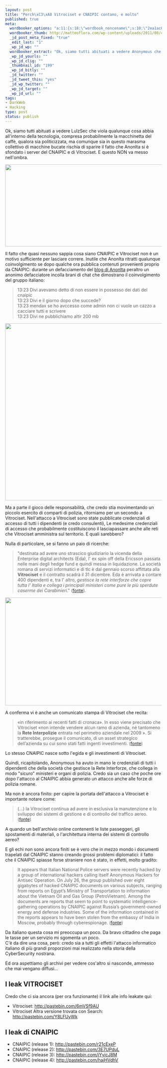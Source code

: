 ```yaml
--- 
layout: post
title: "Perch\xC3\xA8 Vitrociset e CNAIPIC contano, e molto"
published: true
meta: 
  wordbooker_options: "a:11:{s:18:\"wordbook_noncename\";s:10:\"2ea1ac0547\";s:18:\"wordbook_page_post\";s:15:\"131388540210117\";s:18:\"wordbook_orandpage\";s:1:\"2\";s:23:\"wordbook_default_author\";s:1:\"1\";s:23:\"wordbook_extract_length\";s:3:\"256\";s:19:\"wordbook_actionlink\";s:3:\"200\";s:26:\"wordbooker_publish_default\";s:2:\"on\";s:18:\"wordbook_attribute\";s:8:\"BlogPost\";s:24:\"wordbooker_status_update\";s:2:\"on\";s:29:\"wordbooker_status_update_text\";s:26:\": Post :  %title% - %link%\";s:20:\"wordbook_comment_get\";s:2:\"on\";}"
  wordbooker_thumb: http://matteoflora.com/wp-content/uploads/2011/08/cia.png
  _jd_post_meta_fixed: "true"
  _edit_last: "1"
  _wp_jd_wp: ""
  wordbooker_extract: "Ok, siamo tutti abituati a vedere Anonymous che viola qualunque cosa abbia all'interno della tecnologia, compresa probabilmente la macchinetta del caff\xC3\xA8, qualora sia politicizzata, ma comunque sia in questo marasma collettivo di macchine bucate rischia ..."
  _wp_jd_yourls: ""
  _wp_jd_clig: ""
  _thumbnail_id: "199"
  _wp_jd_bitly: ""
  _jd_twitter: ""
  _jd_tweet_this: "yes"
  _jd_wp_twitter: ""
  _wp_jd_target: ""
  _wp_jd_url: ""
tags: 
- DarkWeb
- Hacking
type: post
status: publish
---
```

Ok, siamo tutti abituati a vedere LulzSec che viola qualunque cosa abbia all'interno della tecnologia, compresa probabilmente la macchinetta del caffè, qualora sia politicizzata, ma comunque sia in questo marasma collettivo di macchine bucate rischia di sparire il fatto che AnonIta si è sfondato i server del CNAIPIC e di Vitrociset. E questo NON va messo nell'ombra.   
  
<a href="http://xkcd.com/932/"><img src="http://matteoflora.com/wp-content/uploads/2011/08/cia.png" alt="" title="cia" width="578" height="263" class="aligncenter size-full wp-image-199" /></a>
  
Il fatto che quasi nessuno sappia cosa siano CNAIPIC e Vitrociset non è un motivo sufficiente per lasciare correre. Inutile che AnonIta ritratti qualunque coinvolgimento se dopo qualche ora pubblica contenuti provenienti proprio da CNAIPIC: durante un defacciamento del [blog di AnonIta](http://anonops-ita.blogspot.com/) peraltro un anonimo defacciatore incolla brani di chat che dimostrano il coinvolgimento del gruppo italiano:

> 13:23   Divi avevamo detto di non essere in possesso dei dati del cnaipic  
> 13:23 Divi e il giorno dopo che succede?  
> 13:23 mendax se ho avccesso come admin non ci vuole un cazzo a cacciare tutti e scrivere  
> 13:23 Divi ne pubblichiamo altir 200 mb  

<a href="http://matteoflora.com/wp-content/uploads/2011/08/evil181-e1312184866334.png"><img src="http://matteoflora.com/wp-content/uploads/2011/08/evil181-e1312184866334.png" alt="" title="evil18" width="639" height="567" class="aligncenter size-full wp-image-204" /></a>

Ma a parte il gioco delle responsabilità, che credo stia movimentando un piccolo esercito di comparti di polizia, ritorniamo per un secondo a Vitrociset. Nell'attacco a Vitrociset sono state pubblicate credenziali di accesso di tutti i dipendenti (e credo consulenti), Le medesime credenziali di accesso che probabilmente costituiscono il lasciapassare anche alle reti che Vitrociset amministra sul territorio. E quali sarebbero?  
  
Nulla di particolare, se si fanno un paio di ricerche:  
  
>  "destinata ad avere uno strascico giudiziario la vicenda della Enterprise digital architects (Eda), l' ex spin off della Ericsson passata nelle mani degli hedge fund e quindi messa in liquidazione. La società romana di servizi informatici e di tlc è dal gennaio scorso affittata alla **Vitrociset** e il contratto scadrà il 31 dicembre. Eda è arrivata a contare 400 dipendenti e, tra l' altro, _gestisce la rete interforze che copre tutta l' Italia e collega i principali ministeri come pure le più sperdute caserme dei Carabinieri_." ([fonte](http://archiviostorico.corriere.it/2008/ottobre/24/sovrapprezzo_del_curatore_non_giu_mo_0_081024017.shtml)).  
  
<a href="http://matteoflora.com/wp-content/uploads/2011/08/Sc25lgf-e1312196693312.jpg"><img src="http://matteoflora.com/wp-content/uploads/2011/08/Sc25lgf-e1312196693312.jpg" alt="" title="Sc25lgf" width="640" height="346" class="aligncenter size-full wp-image-218" /></a>

A conferma vi è anche un comunicato stampa di Vitrociset che recita:  
  
> «in riferimento ai recenti fatti di cronaca». In esso viene precisato che Vitrociset «non intende vendere alcun ramo di azienda, né tantomeno la **Rete Interpolizie** entrata nel perimetro aziendale nel 2009 ». Si tratterebbe, prosegue il comunicato, di un asset strategico dell’azienda su cui sono stati fatti ingenti investimenti. ([fonte](http://www.corrierecomunicazioni.it/news/84148/vitrociset_la_rete_interpolizie_non_in_vendita))  
  
Lo stesso CNAIPIC nasce sotto l'egida e gli investimenti di Vitrociset.  
  
Quindi, ricapitolando, Anonymous ha avuto in mano le credenziali di tutti i dipendenti che della società che gestisce la Rete Interforze, che collega in modo "sicuro" ministeri e organi di polizia. Credo sia un caso che poche ore dopo l'attacco al CNAIPIC abbia generato un attacco anche alle forze di polizia romane.  
  
Ma non è ancora finito: per capire la portata dell'attacco a Vitrociset è importante notare come:  
  
> (...) la Vitrociset continua ad avere in esclusiva la manutenzione e lo sviluppo dei sistemi di gestione e di controllo del traffico aereo. ([fonte](http://it.wikipedia.org/wiki/Vitrociset))  
  
A quando un bell'archivio online contenenti le liste passeggeri, gli spostamenti di materiali, o l'architettura interna dei sistemi di controllo aereo?  
  
E gli echi non sono ancora finiti se è vero che in mezzo mondo i documenti trapelati dal CNAIPIC stanno creando grossi problemi diplomatici: il fatto che il CNAIPIC spiasse forse straniere non è stato, in effetti, molto gradito:

> It appears that Italian National Police servers were recently hacked by a group of international hackers calling itself Anonymous Hackers for Antisec Operation. On July 26, the group published over eight gigabytes of hacked CNAIPIC documents on various subjects, ranging from reports on Egypt’s Ministry of Transportation to information about the Vietnam Oil and Gas Group (PetroVietnam). Among the documents are reports that seem to point to systematic intelligence-gathering operations by CNAIPIC against Russia’s government-owned energy and defense industries. Some of the information contained in the reports appears to have been stolen from the embassy of India in Moscow, probably through cyberespionage. ([fonte](http://inteldaily.com/2011/07/computer-hacking-reveals-italian-spying-on-russia-india/))  
  
Da italiano questa cosa mi preoccupa un poco. Da bravo cittadino che paga le tasse per un servizio mi sgomenta un poco.  
C'è da dire una cosa, però: credo sia a tutti gli effetti l'attacco informatico italiano di più grandi proporzioni mai realizzato nella storia della CyberSecurity nostrana.  
  
Ed ora aspettiamo gli archivi per vedere cos'altro si nasconde, ammesso che mai vengano diffusi...  
  
## I leak VITROCISET
Credo che ci sia ancora (per ora funzionante) il link alle info leakate qui:

* Vitrociset: <http://pastebin.com/6mVSf9AU>
* Vitrociset Altra versione trovata con Search: <http://pastebin.com/Y8LFUyWk>
  
## I leak di CNAIPIC
  
* CNAIPIC (release 1): <http://pastebin.com/r21cExeP>
* CNAIPIC (release 2): <http://pastebin.com/3E7UPduL>
* CNAIPIC (release 3): <http://pastebin.com/jYyicJ8M>
* CNAIPIC (release 4): <http://pastebin.com/hajHVdhV>
